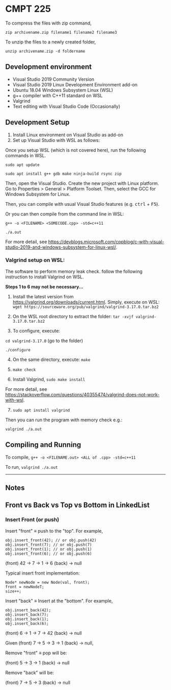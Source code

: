 # CMPT 225

To compress the files with zip command,

`zip archivename.zip filename1 filename2 filename3`

To unzip the files to a newly created folder,

`unzip archivename.zip -d foldername` 

## Development environment

- Visual Studio 2019 Community Version
- Visual Studio 2019 Linux Development Environment add-on
- Ubuntu 18.04 Windows Subsystem Linux (WSL)
- g++ compiler with C++11 standard on WSL
- Valgrind
- Text editing with Visual Studio Code (Occasionally)

## Development Setup

1. Install Linux environment on Visual Studio as add-on
2. Set up Visual Studio with WSL as follows:

Once you setup WSL (which is not covered here), run the following commands in WSL.

`sudo apt update`

`sudo apt install g++ gdb make ninja-build rsync zip`

Then, open the Visual Studio. Create the new project with Linux platform. Go to Properties > General > Platform Toolset. Then, select the GCC for Windows Subsystem for Linux. 

Then, you can compile with usual Visual Studio features (e.g. <kbd>ctrl</kbd> + <kbd>F5</kbd>).

Or you can then compile from the command line in WSL:

`g++ -o <FILENAME> <SOMECODE.cpp> -std=c++11`

`./a.out`

For more detail, see https://devblogs.microsoft.com/cppblog/c-with-visual-studio-2019-and-windows-subsystem-for-linux-wsl/.

### Valgrind setup on WSL:

The software to perform memory leak check. follow the following instruction to install Valgrind on WSL.

**Steps 1 to 6 may not be necessary...**

1. Install the latest version from https://valgrind.org/downloads/current.html. Simply, execute on WSL: `wget https://sourceware.org/pub/valgrind/valgrind-3.17.0.tar.bz2` 

2. On the WSL root directory to extract the folder: `tar -xvjf valgrind-3.17.0.tar.bz2`

3. To configure, execute:

`cd valgrind-3.17.0` (go to the folder)

`./configure`

4. On the same directory, execute: `make`

5. `make check`

6. Install Valgrind, `sudo make install`

For more detail, see https://stackoverflow.com/questions/40355474/valgrind-does-not-work-with-wsl.

7. `sudo apt install valgrind`

Then you can run the program with memory check e.g.:

`valgrind ./a.out`

## Compiling and Running
To compile,
`g++ -o <FILENAME.out> <ALL of .cpp> -std=c++11`

To run,
`valgrind ./a.out`


___
## Notes

## Front vs Back vs Top vs Bottom in LinkedList

### Insert Front (or push)
Insert "front" ≡ push to the "top". For example,

```
obj.insert_front(42); // or obj.push(42)
obj.insert_front(7); // or obj.push(7)
obj.insert_front(1); // or obj.push(1)
obj.insert_front(6); // or obj.push(6)
```
(front) 42 -> 7 -> 1 -> 6 (back) -> null

Typical insert front implementation:
```
Node* newNode = new Node(val, front);
front = newNodeT;
size++;
```

Insert "back" ≡ Insert at the "bottom". For example,

```
obj.insert_back(42);
obj.insert_back(7);
obj.insert_back(1);
obj.insert_back(6);
```
(front) 6 -> 1 -> 7 -> 42 (back) -> null

Given (front) 7 -> 5 -> 3 -> 1 (back) -> null,

Remove "front" ≡ pop will be:

(front) 5 -> 3 -> 1 (back) -> null

Remove "back" will be:

(front) 7 -> 5 -> 3 (back) -> null

